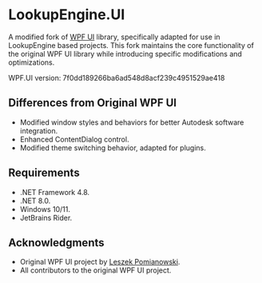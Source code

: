 # LookupEngine.UI

A modified fork of [WPF UI](https://github.com/lepoco/wpfui) library, specifically adapted for use in LookupEngine based projects. This fork maintains the core functionality of the original WPF UI library while introducing specific modifications and optimizations.

WPF.UI version: 7f0dd189266ba6ad548d8acf239c4951529ae418

## Differences from Original WPF UI

- Modified window styles and behaviors for better Autodesk software integration.
- Enhanced ContentDialog control.
- Modified theme switching behavior, adapted for plugins.

## Requirements

- .NET Framework 4.8.
- .NET 8.0.
- Windows 10/11.
- JetBrains Rider.

## Acknowledgments

- Original WPF UI project by [Leszek Pomianowski](https://github.com/lepoco).
- All contributors to the original WPF UI project.
